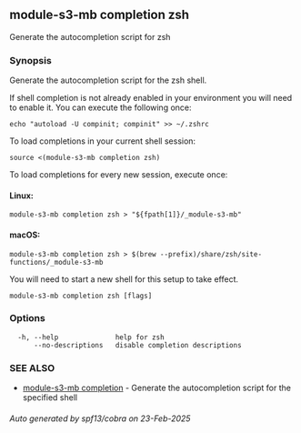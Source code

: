 ## module-s3-mb completion zsh

Generate the autocompletion script for zsh

### Synopsis

Generate the autocompletion script for the zsh shell.

If shell completion is not already enabled in your environment you will need
to enable it.  You can execute the following once:

	echo "autoload -U compinit; compinit" >> ~/.zshrc

To load completions in your current shell session:

	source <(module-s3-mb completion zsh)

To load completions for every new session, execute once:

#### Linux:

	module-s3-mb completion zsh > "${fpath[1]}/_module-s3-mb"

#### macOS:

	module-s3-mb completion zsh > $(brew --prefix)/share/zsh/site-functions/_module-s3-mb

You will need to start a new shell for this setup to take effect.


```
module-s3-mb completion zsh [flags]
```

### Options

```
  -h, --help              help for zsh
      --no-descriptions   disable completion descriptions
```

### SEE ALSO

* [module-s3-mb completion](module-s3-mb_completion.md)	 - Generate the autocompletion script for the specified shell

###### Auto generated by spf13/cobra on 23-Feb-2025
